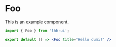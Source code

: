 # Foo

This is an example component.

```jsx
import { Foo } from 'lhh-ui';

export default () => <Foo title="Hello dumi!" />
```
